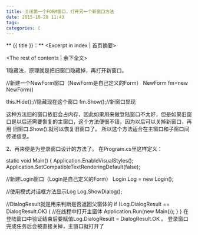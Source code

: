 ```yaml
---
title: 关闭第一个FORM窗口，打开另一个新窗口方法
date: 2015-10-28 11:43
tags: 
categories: C
---
```

** {{ title }}：** <Excerpt in index | 首页摘要>
<!-- more -->
<The rest of contents | 余下全文>



1隐藏法，原理就是把旧窗口隐藏掉，再打开新窗口。   

//新建一个NewForm窗口（NewForm是自己定义的Form） NewForm fm=new NewForm()   

this.Hide();//隐藏现在这个窗口 fm.Show();//新窗口显现   

这种方法旧的窗口依旧会占内存，因此如果用来做登陆窗口不太好，但是如果旧窗口是以后还需要恢复的主窗口，这个方法便很不错，因为以后可以关掉新窗口，再用 旧窗口.Show() 就可以恢复旧窗口了。 所以这个方法适合在主窗口和子窗口间传递信息。   

2、再来便是为登录窗口设计的方法了。 在Program.cs里这样定义：   

static void Main() { Application.EnableVisualStyles(); Application.SetCompatibleTextRenderingDefault(false);   
 
//新建Login窗口（Login是自己定义的Form） Login Log = new Login();   

//使用模式对话框方法显示Log Log.ShowDialog();   

//DialogResult就是用来判断是否返回父窗体的 if (Log.DialogResult == DialogResult.OK) { //在线程中打开主窗体    Application.Run(new Main()); } } 在登陆窗口中验证结束后要赋值Log.DialogResult = DialogResult.OK 。 登录窗口完成任务后会被直接关掉，主窗口就打开了   